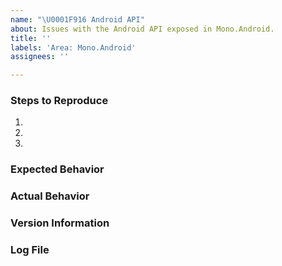 ```yaml
---
name: "\U0001F916 Android API"
about: Issues with the Android API exposed in Mono.Android.
title: ''
labels: 'Area: Mono.Android'
assignees: ''

---
```


<!--

Issues with the Android API not working as documented are tracked
here.

If you are not sure how to use an API or how to accomplish you task,
better support is available from our community of application
writers, available in several forms:

[Xamarin Forums](https://forums.xamarin.com)
[Stack Overflow](https://stackoverflow.com)

-->

### Steps to Reproduce

1. 
2. 
3. 

<!--
If you have a repro project, you may drag & drop the .zip/etc. onto the issue editor to attach it.
-->

### Expected Behavior

### Actual Behavior

### Version Information

<!--
1. On macOS and within Visual Studio, select Visual Studio > About Visual Studio, then click the Show Details button, then click the Copy Information button.

2. Paste below this comment block.
-->

### Log File

<!--
1. Within Visual Studio:
    a. Click **Tools** > **SDK Command Prompt** on macOS or
       **Tools** > **Android** > **Android Adb Command Prompt** on Windows
    b. On macOS, in the launched `Terminal.app` window, run:

            adb logcat -d | pbcopy

       On Windows, in the launched `cmd.exe` window, run:

            adb logcat -d | clip

2. Paste below this comment block
-->



<!--
Switch to the "Preview" tab to ensure your issue renders correctly.
-->
